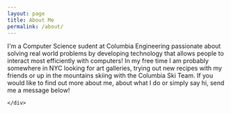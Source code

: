 ```yaml
---
layout: page
title: About Me
permalink: /about/
---
```

<!-- Main -->
<div id="main">


<!-- One -->
<section id="one">
	<div class="inner">
		<p>I'm a Computer Science sudent at Columbia Engineering passionate about solving real world problems by developing technology that allows people to interact most efficiently with computers! In my free time I am probably somewhere in NYC looking for art galleries, trying out new recipes with my friends or up in the mountains skiing with the Columbia Ski Team. If you would like to find out more about me, about what I do or simply say hi, send me a message below!</p>
	
	</div>
</section>

</div>

